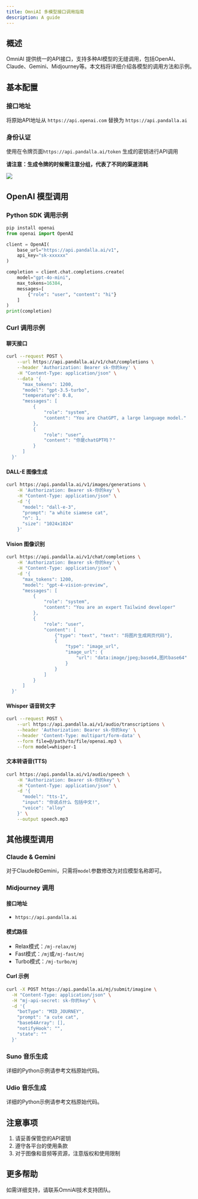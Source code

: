 ```yaml
---
title: OmniAI 多模型接口调用指南
description: A guide
---
```


## 概述

OmniAI 提供统一的API接口，支持多种AI模型的无缝调用，包括OpenAI、Claude、Gemini、Midjourney等。本文档将详细介绍各模型的调用方法和示例。

## 基本配置

### 接口地址

将原始API地址从 `https://api.openai.com` 替换为 `https://api.pandalla.ai`

### 身份认证

使用在令牌页面`https://api.pandalla.ai/token` 生成的密钥进行API调用

**请注意：生成令牌的时候需注意分组，代表了不同的渠道消耗**

![](/public/token_index.jpg)

## OpenAI 模型调用

### Python SDK 调用示例

```python
pip install openai
from openai import OpenAI

client = OpenAI(
    base_url="https://api.pandalla.ai/v1",
    api_key="sk-xxxxxx"
)

completion = client.chat.completions.create(
    model="gpt-4o-mini",
    max_tokens=16384,
    messages=[
        {"role": "user", "content": "hi"}
    ]
)
print(completion)
```

### Curl 调用示例

#### 聊天接口

```bash
curl --request POST \
    --url https://api.pandalla.ai/v1/chat/completions \
    --header 'Authorization: Bearer sk-你的key' \
    -H "Content-Type: application/json" \
    --data '{
      "max_tokens": 1200,
      "model": "gpt-3.5-turbo",
      "temperature": 0.8,
      "messages": [
          {
              "role": "system",
              "content": "You are ChatGPT, a large language model."
          },
          {
              "role": "user",
              "content": "你是chatGPT吗？"
          }
      ]
  }'
```

#### DALL-E 图像生成

```bash
curl https://api.pandalla.ai/v1/images/generations \
    -H 'Authorization: Bearer sk-你的key' \
    -H "Content-Type: application/json" \
    -d '{
      "model": "dall-e-3",
      "prompt": "a white siamese cat",
      "n": 1,
      "size": "1024x1024"
    }'
```

#### Vision 图像识别

```bash
curl https://api.pandalla.ai/v1/chat/completions \
    -H 'Authorization: Bearer sk-你的key' \
    -H "Content-Type: application/json" \
    -d '{
      "max_tokens": 1200,
      "model": "gpt-4-vision-preview",
      "messages": [
          {
              "role": "system",
              "content": "You are an expert Tailwind developer"
          },
          {
              "role": "user",
              "content": [
                  {"type": "text", "text": "将图片生成网页代码"},
                  {
                      "type": "image_url",
                      "image_url": {
                          "url": "data:image/jpeg;base64,图片base64"
                      }
                  }
              ]
          }
      ]
  }'
```

#### Whisper 语音转文字

```bash
curl --request POST \
    --url https://api.pandalla.ai/v1/audio/transcriptions \
    --header 'Authorization: Bearer sk-你的key' \
    --header 'Content-Type: multipart/form-data' \
    --form file=@/path/to/file/openai.mp3 \
    --form model=whisper-1
```

#### 文本转语音(TTS)

```bash
curl https://api.pandalla.ai/v1/audio/speech \
    -H "Authorization: Bearer sk-你的key" \
    -H "Content-Type: application/json" \
    -d '{
      "model": "tts-1",
      "input": "你说点什么 包括中文!",
      "voice": "alloy"
    }' \
    --output speech.mp3
```

## 其他模型调用

### Claude & Gemini

对于Claude和Gemini，只需将`model`参数修改为对应模型名称即可。

### Midjourney 调用

#### 接口地址

- `https://api.pandalla.ai`

#### 模式路径

- Relax模式：`/mj-relax/mj`
- Fast模式：`/mj`或`/mj-fast/mj`
- Turbo模式：`/mj-turbo/mj`

#### Curl 示例

```bash
curl -X POST https://api.pandalla.ai/mj/submit/imagine \
  -H "Content-Type: application/json" \
  -H "mj-api-secret: sk-你的key" \
  -d '{
    "botType": "MID_JOURNEY",
    "prompt": "a cute cat",
    "base64Array": [],
    "notifyHook": "",
    "state": ""
  }'
```

### Suno 音乐生成

详细的Python示例请参考文档原始代码。

### Udio 音乐生成

详细的Python示例请参考文档原始代码。

## 注意事项

1. 请妥善保管您的API密钥
2. 遵守各平台的使用条款
3. 对于图像和音频等资源，注意版权和使用限制

## 更多帮助

如需详细支持，请联系OmniAI技术支持团队。